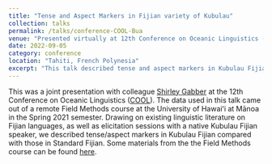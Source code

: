 ```yaml
---
title: "Tense and Aspect Markers in Fijian variety of Kubulau"
collection: talks
permalink: /talks/conference-COOL-Bua
venue: "Presented virtually at 12th Conference on Oceanic Linguistics (COOL). University of French Polynesia"
date: 2022-09-05
category: conference
location: "Tahiti, French Polynesia"
excerpt: "This talk described tense and aspect markers in Kubulau Fijian, an Eastern Fijian language variety spoken in the Kubulau District of Bua Province of Vanua Levu, Fiji." 
---
```


This was a joint presentation with colleague [Shirley Gabber](https://www.shirleygabber.com/) at the 12th Conference on Oceanic Linguistics ([COOL](https://sites.google.com/view/cool12tahiti/home)). The data used in this talk came out of a remote Field Methods course at the University of Hawaiʻi at Mānoa in the Spring 2021 semester. Drawing on existing linguistic literature on Fijian languages, as well as elicitation sessions with a native Kubulau Fijian speaker, we described tense/aspect markers in Kubulau Fijian compared with those in Standard Fijian. Some materials from the the Field Methods course can be found [here](https://hdl.handle.net/10125/75607). 